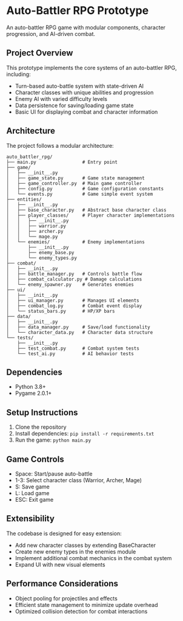 # Auto-Battler RPG Prototype

An auto-battler RPG game with modular components, character progression, and AI-driven combat.

## Project Overview

This prototype implements the core systems of an auto-battler RPG, including:

- Turn-based auto-battle system with state-driven AI
- Character classes with unique abilities and progression
- Enemy AI with varied difficulty levels
- Data persistence for saving/loading game state
- Basic UI for displaying combat and character information

## Architecture

The project follows a modular architecture:

```
auto_battler_rpg/
├── main.py                 # Entry point
├── game/
│   ├── __init__.py
│   ├── game_state.py       # Game state management
│   ├── game_controller.py  # Main game controller
│   ├── config.py           # Game configuration constants
│   └── events.py           # Game simple event system
├── entities/
│   ├── __init__.py
│   ├── base_character.py   # Abstract base character class
│   ├── player_classes/     # Player character implementations
│   │   ├── __init__.py
│   │   ├── warrior.py
│   │   ├── archer.py
│   │   └── mage.py
│   └── enemies/            # Enemy implementations
│       ├── __init__.py
│       ├── enemy_base.py
│       └── enemy_types.py
├── combat/
│   ├── __init__.py
│   ├── battle_manager.py   # Controls battle flow
│   ├── combat_calculator.py # Damage calculations
│   └── enemy_spawner.py    # Generates enemies
├── ui/
│   ├── __init__.py
│   ├── ui_manager.py       # Manages UI elements
│   ├── combat_log.py       # Combat event display
│   └── status_bars.py      # HP/XP bars
├── data/
│   ├── __init__.py
│   ├── data_manager.py     # Save/load functionality
│   └── character_data.py   # Character data structure
└── tests/
    ├── __init__.py
    ├── test_combat.py      # Combat system tests
    └── test_ai.py          # AI behavior tests
```

## Dependencies

- Python 3.8+
- Pygame 2.0.1+

## Setup Instructions

1. Clone the repository
2. Install dependencies: `pip install -r requirements.txt`
3. Run the game: `python main.py`

## Game Controls

- Space: Start/pause auto-battle
- 1-3: Select character class (Warrior, Archer, Mage)
- S: Save game
- L: Load game
- ESC: Exit game

## Extensibility

The codebase is designed for easy extension:
- Add new character classes by extending BaseCharacter
- Create new enemy types in the enemies module
- Implement additional combat mechanics in the combat system
- Expand UI with new visual elements

## Performance Considerations

- Object pooling for projectiles and effects
- Efficient state management to minimize update overhead
- Optimized collision detection for combat interactions
